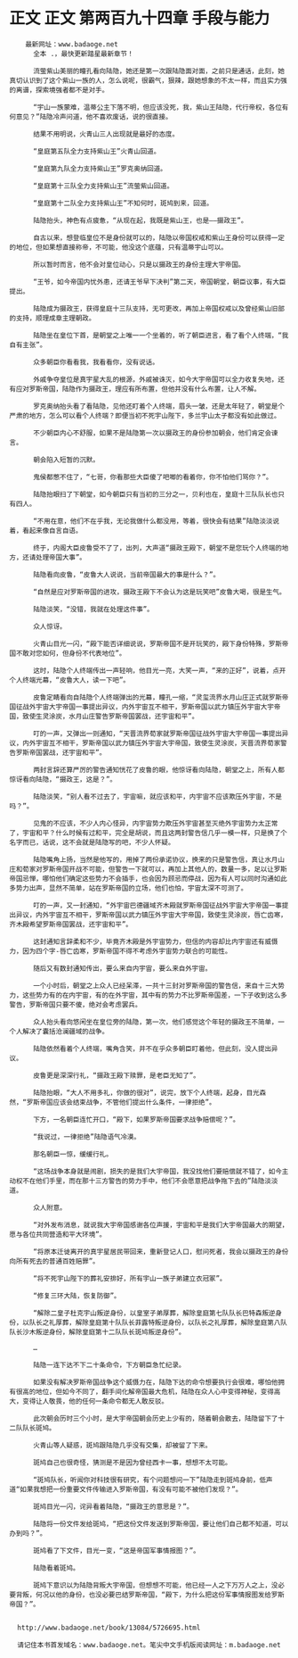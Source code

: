 # 正文 正文 第两百九十四章 手段与能力
        最新网址：www.badaoge.net
          全本 .，最快更新踏星最新章节！
      
          流萤紫山美丽的瞳孔看向陆隐，她还是第一次跟陆隐面对面，之前只是通话，此刻，她真切认识到了这个紫山一族的人，怎么说呢，很霸气，狠辣，跟她想象的不太一样，而且实力强的离谱，探索境强者都不是对手。
      
          “宇山一族蒙难，温蒂公主下落不明，但应该没死，我，紫山王陆隐，代行帝权，各位有何意见？”陆隐冷声问道，他不喜欢废话，说的很直接。
      
          结果不用明说，火青山三人出现就是最好的态度。
      
          “皇庭第五队全力支持紫山王”火青山回道。
      
          “皇庭第九队全力支持紫山王”罗克奥纳回道。
      
          “皇庭第十三队全力支持紫山王”流萤紫山回道。
      
          “皇庭第十二队全力支持紫山王”不知何时，斑鸠到来，回道。
      
          陆隐抬头，神色有点疲惫，“从现在起，我既是紫山王，也是——摄政王”。
      
          自古以来，想登临皇位不是身份就可以的，陆隐以帝国权戒和紫山王身份可以获得一定的地位，但如果想直接称帝，不可能，他没这个底蕴，只有温蒂宇山可以。
      
          所以暂时而言，他不会对皇位动心，只是以摄政王的身份主理大宇帝国。
      
          “王爷，如今帝国内忧外患，还请王爷早下决判”第二天，帝国朝堂，朝臣议事，有大臣提出。
      
          陆隐成为摄政王，获得皇庭十三队支持，无可更改，再加上帝国权戒以及曾经紫山旧部的支持，顺理成章主理朝政。
      
          陆隐坐在皇位下首，是朝堂之上唯一一个坐着的，听了朝臣进言，看了看个人终端，“我自有主张”。
      
          众多朝臣你看看我，我看看你，没有说话。
      
          外戚争夺皇位是真宇星大乱的根源，外戚被诛灭，如今大宇帝国可以全力收复失地，还有应对罗斯帝国，陆隐作为摄政王，理应有所布置，但他并没有什么布置，让人不解。
      
          罗克奥纳抬头看了看陆隐，见他还盯着个人终端，眉头一皱，还是太年轻了，朝堂是个严肃的地方，怎么可以看个人终端？即便当初不死宇山陛下，多兰宇山太子都没有如此做过。
      
          不少朝臣内心不舒服，如果不是陆隐第一次以摄政王的身份参加朝会，他们肯定会谏言。
      
          朝会陷入短暂的沉默。
      
          鬼侯都憋不住了，“七哥，你看那些大臣傻了吧唧的看着你，你不怕他们骂你？”。
      
          陆隐抬眼扫了下朝堂，如今朝臣只有当初的三分之一，贝利也在，皇庭十三队队长也只有四人。
      
          “不用在意，他们不在乎我，无论我做什么都没用，等着，很快会有结果”陆隐淡淡说着，看起来像自言自语。
      
          终于，内阁大臣皮鲁受不了了，出列，大声道“摄政王殿下，朝堂不是您玩个人终端的地方，还请处理帝国大事”。
      
          陆隐看向皮鲁，“皮鲁大人说说，当前帝国最大的事是什么？”。
      
          “自然是应对罗斯帝国的进攻，摄政王殿下不会认为这是玩笑吧”皮鲁大喝，很是生气。
      
          陆隐淡笑，“没错，我就在处理这件事”。
      
          众人惊讶。
      
          火青山目光一闪，“殿下能否详细说说，罗斯帝国不是开玩笑的，殿下身份特殊，罗斯帝国不敢对您如何，但身份不代表地位”。
      
          这时，陆隐个人终端传出一声轻响，他目光一亮，大笑一声，“来的正好”，说着，点开个人终端光幕，“皮鲁大人，读一下吧”。
      
          皮鲁定睛看向自陆隐个人终端弹出的光幕，瞳孔一缩，“灵玺流界水月山庄正式就罗斯帝国征战外宇宙大宇帝国一事提出异议，内外宇宙互不相干，罗斯帝国以武力镇压外宇宙大宇帝国，致使生灵涂炭，水月山庄警告罗斯帝国罢战，还宇宙和平”。
      
          叮的一声，又弹出一则通知，“天晋流界荀家就罗斯帝国征战外宇宙大宇帝国一事提出异议，内外宇宙互不相干，罗斯帝国以武力镇压外宇宙大宇帝国，致使生灵涂炭，天晋流界荀家警告罗斯帝国罢战，还宇宙和平”。
      
          两封言辞还算严厉的警告通知恍花了皮鲁的眼，他惊讶看向陆隐，朝堂之上，所有人都惊讶看向陆隐，“摄政王，这是？”。
      
          陆隐淡笑，“别人看不过去了，宇宙嘛，就应该和平，内宇宙不应该欺压外宇宙，不是吗？”。
      
          见鬼的不应该，不少人内心怪异，内宇宙势力欺压外宇宙甚至灭绝外宇宙势力太正常了，宇宙和平？什么时候有过和平，完全是胡说，而且这两封警告信几乎一模一样，只是换了个名字而已，话说，这不会就是陆隐写的吧，不少人怀疑。
      
          陆隐嘴角上扬，当然是他写的，用掉了两份承诺协议，换来的只是警告信，真让水月山庄和荀家对罗斯帝国开战不可能，但警告一下就可以，再加上其他人的，数量一多，足以让罗斯帝国忌惮，哪怕他们确定这些势力不会插手，也会因为顾忌而停战，因为有人可以同时沟通如此多势力出声，显然不简单，站在罗斯帝国的立场，他们也怕，宇宙太深不可测了。
      
          叮的一声，又一封通知，“外宇宙巴德疆域齐木殿就罗斯帝国征战外宇宙大宇帝国一事提出异议，内外宇宙互不相干，罗斯帝国以武力镇压外宇宙大宇帝国，致使生灵涂炭，唇亡齿寒，齐木殿希望罗斯帝国罢战，还宇宙和平”。
      
          这封通知言辞柔和不少，毕竟齐木殿是外宇宙势力，但信的内容却比内宇宙还有威慑力，因为四个字-唇亡齿寒，罗斯帝国不得不考虑外宇宙势力联合的可能性。
      
          随后又有数封通知传出，要么来自内宇宙，要么来自外宇宙。
      
          一个小时后，朝堂之上众人已经呆滞，一共十三封对罗斯帝国的警告信，来自十三大势力，这些势力有的在内宇宙，有的在外宇宙，其中有的势力不比罗斯帝国差，一下子收到这么多警告，罗斯帝国只要不傻，绝对会考虑罢兵。
      
          众人抬头看向悠闲坐在皇位旁的陆隐，第一次，他们感觉这个年轻的摄政王不简单，一个人解决了囊括沧澜疆域的战争。
      
          陆隐依然看着个人终端，嘴角含笑，并不在乎众多朝臣盯着他，但此刻，没人提出异议。
      
          皮鲁更是深深行礼，“摄政王殿下赎罪，是老臣无知了”。
      
          陆隐抬眼，“大人不用多礼，你做的很对”，说完，放下个人终端，起身，目光森然，“罗斯帝国应该会结束战争，不管他们提出什么条件，一律拒绝”。
      
          下方，一名朝臣连忙开口，“殿下，如果罗斯帝国要求战争赔偿呢？”。
      
          “我说过，一律拒绝”陆隐语气冷漠。
      
          那名朝臣一惊，缓缓行礼。
      
          “这场战争本身就是闹剧，损失的是我们大宇帝国，我没找他们要赔偿就不错了，如今主动权不在他们手里，而在那十三方警告的势力手中，他们不会愿意把战争拖下去的”陆隐淡淡道。
      
          众人附意。
      
          “对外发布消息，就说我大宇帝国感谢各位声援，宇宙和平是我们大宇帝国最大的期望，愿与各位共同营造和平大环境”。
      
          “将原本迁徙离开的真宇星居民带回来，重新登记人口，慰问死者，我会以摄政王的身份向所有死去的普通百姓赔罪”。
      
          “将不死宇山陛下的葬礼安排好，所有宇山一族子弟建立衣冠冢”。
      
          “修复三环大陆，恢复防御”。
      
          “解除二皇子杜克宇山叛逆身份，以皇室子弟厚葬，解除皇庭第七队队长巴特森叛逆身份，以队长之礼厚葬，解除皇庭第十队队长菲露特叛逆身份，以队长之礼厚葬，解除皇庭第八队队长沙木叛逆身份，解除皇庭第十二队队长斑鸠叛逆身份”。
      
          …
      
          陆隐一连下达不下二十条命令，下方朝臣急忙纪录。
      
          如果没有解决罗斯帝国战争这个威慑力在，陆隐下达的命令想要执行会很难，哪怕他拥有很高的地位，但如今不同了，翻手间化解帝国最大危机，陆隐在众人心中变得神秘，变得高大，变得让人敬畏，他的任何一条命令都无人敢反驳。
      
          此次朝会历时三个小时，是大宇帝国朝会历史上少有的，随着朝会散去，陆隐留下了十二队队长斑鸠。
      
          火青山等人疑惑，斑鸠跟陆隐几乎没有交集，却被留了下来。
      
          斑鸠自己也很奇怪，猜测是不是因为曾经西卡一事，想想不太可能。
      
          “斑鸠队长，听闻你对科技很有研究，有个问题想问一下”陆隐走到斑鸠身前，低声道“如果我想把一份重要文件传输进入罗斯帝国，有没有可能不被他们发现？”。
      
          斑鸠目光一闪，诧异看着陆隐，“摄政王的意思是？”。
      
          陆隐将一份文件发给斑鸠，“把这份文件发送到罗斯帝国，要让他们自己都不知道，可以办到吗？”。
      
          斑鸠看了下文件，目光一变，“这是帝国军事情报图？”。
      
          陆隐看着斑鸠。
      
          斑鸠下意识以为陆隐背叛大宇帝国，但想想不可能，他已经一人之下万万人之上，没必要背叛，何况以他的身份，也没必要巴结罗斯帝国，“殿下，为什么把这份军事情报图发给罗斯帝国？”。
      
      
      http://www.badaoge.net/book/13084/5726695.html
      
      请记住本书首发域名：www.badaoge.net。笔尖中文手机版阅读网址：m.badaoge.net